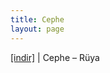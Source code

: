 ```yaml
---
title: Cephe
layout: page
---
```


<a href="https://cloud.mail.ru/public/4aaabd4b1a49/Cephe%20-%20R%C3%BCya" target="_blank">[indir]</a>   |   Cephe &#8211; Rüya